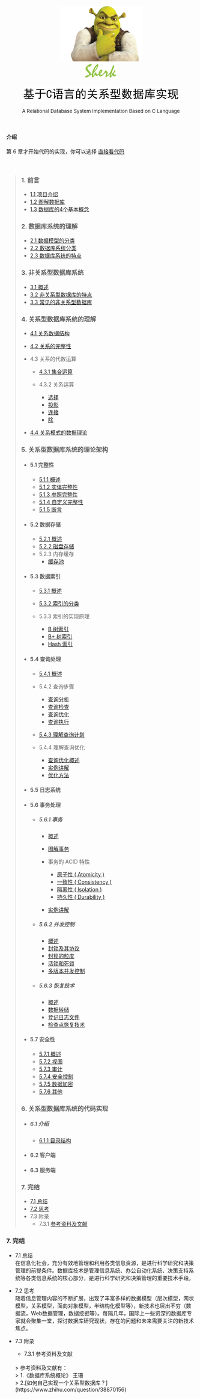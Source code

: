 
<div align="center">

<img width="220px" src="https://github.com/Lvsi-China/Sherk/raw/master/extra/image/logo/sherk.jpeg">

<br/>

<img width="90px" src="https://github.com/Lvsi-China/Sherk/raw/master/extra/image/logo/1.jpg">

</div>

<br/>

<div align="center">
<img height="40px" src="https://github.com/Lvsi-China/Sherk/raw/master/extra/image/logo/2.jpg">
<p><font size=2>A Relational Database System Implementation Based on C Language</font></p>
</div>

<br>

#### 介绍
第 6 章才开始代码的实现，你可以选择 [直接看代码](https://note.youdao.com/)
<br>

<br>

> ### 1. 前言
> - [1.1 项目介绍](https://note.youdao.com/)
> - [1.2 图解数据库](https://note.youdao.com/)
> - [1.3 数据库的4个基本概念](https://note.youdao.com/)
>
> ### 2. 数据库系统的理解
>
> - [2.1 数据模型的分类](https://note.youdao.com/)
> - [2.2 数据库系统分类](https://note.youdao.com/)
> - [2.3 数据库系统的特点](https://note.youdao.com/)
>
> ### 3. 非关系型数据库系统
>
> - [3.1 概述](https://note.youdao.com/)
> - [3.2 非关系型数据库的特点](https://note.youdao.com/)
> - [3.3 常见的非关系型数据库](https://note.youdao.com/)
>
> ### 4. 关系型数据库系统的理解
>
> - [4.1 关系数据结构](https://note.youdao.com/)
> - [4.2 关系的完整性](https://note.youdao.com/)
>
> - 4.3 关系的代数运算
>     - [4.3.1 集合运算](https://note.youdao.com/)
>
>     - 4.3.2 关系运算
>         - [选择](https://note.youdao.com/)
>         - [投影](https://note.youdao.com/)
>         - [连接](https://note.youdao.com/)
>         - [除](https://note.youdao.com/)
>
> - [4.4 关系模式的数据理论](https://note.youdao.com/)
>
>
> ### 5. 关系型数据库系统的理论架构
>
> - #### 5.1 完整性
>
>     - [5.1.1 概述](https://note.youdao.com/)
>     - [5.1.2 实体完整性](https://note.youdao.com/)
>     - [5.1.3 参照完整性](https://note.youdao.com/)
>     - [5.1.4 自定义完整性](https://note.youdao.com/)
>     - [5.1.5 断言](https://note.youdao.com/)
>
> - #### 5.2 数据存储
>
>     - [5.2.1 概述](https://note.youdao.com/)
>     - [5.2.2 磁盘存储](https://note.youdao.com/)
>     - 5.2.3 内存缓存
>         - [缓存池](https://note.youdao.com/)
>
> - #### 5.3 数据索引
>
>     - [5.3.1 概述](https://note.youdao.com/)
>     - [5.3.2 索引的分类](https://note.youdao.com/)
>
>     - 5.3.3 索引的实现原理
>
>         - [B 树索引](https://note.youdao.com/)
>         - [B+ 树索引](https://note.youdao.com/)
>         - [Hash 索引](https://note.youdao.com/)
>
> - #### 5.4 查询处理
>
>     - [5.4.1 概述](https://note.youdao.com/)
>
>     - 5.4.2 查询步骤
>
>         - [查询分析](https://note.youdao.com/)
>         - [查询检查](https://note.youdao.com/)
>         - [查询优化](https://note.youdao.com/)
>         - [查询执行](https://note.youdao.com/)
>
>     - [5.4.3 理解查询计划](https://note.youdao.com/)
>
>     - 5.4.4 理解查询优化
>
>         - [查询优化概述](https://note.youdao.com/)
>         - [实例讲解](https://note.youdao.com/)
>         - [优化方法](https://note.youdao.com/)
>
> - #### 5.5 日志系统
>
> - #### 5.6 事务处理
>
>     - ##### 5.6.1 事务
>
>         - [概述](https://note.youdao.com/)
>         - [图解事务](https://note.youdao.com/)
>         - 事务的 ACID 特性
>
>             - [原子性 ( Atomicity )](https://note.youdao.com/)
>             - [一致性 ( Consistency )](https://note.youdao.com/)
>             - [隔离性 ( Isolation )](https://note.youdao.com/)
>             - [持久性 ( Durability )](https://note.youdao.com/)
>
>         - [实例讲解](https://note.youdao.com/)
>
>     - ##### 5.6.2 并发控制
>
>         - [概述](https://note.youdao.com/)
>         - [封锁及其协议](https://note.youdao.com/)
>         - [封锁的粒度](https://note.youdao.com/)
>         - [活锁和死锁](https://note.youdao.com/)
>         - [多版本并发控制](https://note.youdao.com/)
>
>     - ##### 5.6.3 恢复技术
>
>         - [概述](https://note.youdao.com/)
>         - [数据转储](https://note.youdao.com/)
>         - [登记日志文件](https://note.youdao.com/)
>         - [检查点恢复技术](https://note.youdao.com/)
>
> - #### 5.7 安全性
>
>     - [5.7.1 概述](https://note.youdao.com/)
>     - [5.7.2 视图](https://note.youdao.com/)
>     - [5.7.3 审计](https://note.youdao.com/)
>     - [5.7.4 安全控制](https://note.youdao.com/)
>     - [5.7.5 数据加密](https://note.youdao.com/)
>     - [5.7.6 其他](https://note.youdao.com/)
>
> ### 6. 关系型数据库系统的代码实现
>
> - ##### 6.1 介绍
>
>     - [6.1.1 目录结构](https://note.youdao.com/)
>
> - #### 6.2 客户端
>
> - #### 6.3 服务端
>
>
>
> ### 7. 完结
> - [7.1 总结](https://note.youdao.com/)
> - [7.2 思考](https://note.youdao.com/)
> - 7.3 附录
>     - 7.3.1 [参考资料及文献](#article-7.3.1)


### 7. 完结

- 7.1 总结 <br/>
在信息化社会，充分有效地管理和利用各类信息资源，是进行科学研究和决策管理的前提条件。数据库技术是管理信息系统、办公自动化系统、决策支持系统等各类信息系统的核心部分，是进行科学研究和决策管理的重要技术手段。

- 7.2 思考 <br/>
随着信息管理内容的不断扩展，出现了丰富多样的数据模型（层次模型，网状模型，关系模型，面向对象模型，半结构化模型等），新技术也层出不穷（数据流，Web数据管理，数据挖掘等）。每隔几年，国际上一些资深的数据库专家就会聚集一堂，探讨数据库研究现状，存在的问题和未来需要关注的新技术焦点。

- 7.3 附录 <br/>
    - 7.3.1 <span id="article-7.3.1">参考资料及文献</span>
    <br/>
    > 参考资料及文献有： <br>
    > 1.《数据库系统概论》 王珊 <br/>
    > 2.[如何自己实现一个关系型数据库？](https://www.zhihu.com/question/38870156)



